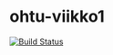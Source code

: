 # ohtu-viikko1

[![Build Status](https://travis-ci.org/hannuee/ohtu-viikko1.svg?branch=master)](https://travis-ci.org/hannuee/ohtu-viikko1)
